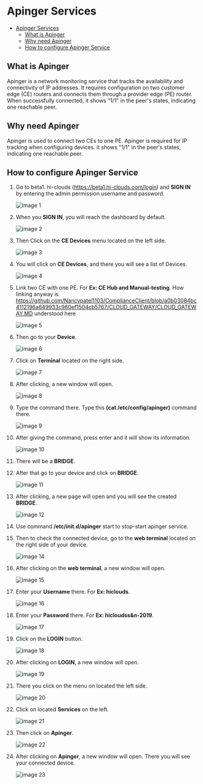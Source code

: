 # Apinger Services
<!-- TOC -->

- [Apinger Services](#apinger-services)
    - [What is Apinger](#what-is-apinger)
    - [Why need Apinger](#why-need-apinger)
    - [How to configure Apinger Service](#how-to-configure-apinger-service)

<!-- /TOC -->
## What is Apinger
Apinger is a network monitoring service that tracks the availability and connectivity of IP addresses. It requires configuration on two customer edge (CE) routers and connects them through a provider edge (PE) router. When successfully connected, it shows "1/1" in the peer's states, indicating one reachable peer.

## Why need Apinger
Apinger is used to connect two CEs to one PE. Apinger is required for IP tracking when configuring devices. it shows "1/1" in the peer's states, indicating one reachable peer.

## How to configure Apinger Service
1. Go to beta1. hi-clouds (https://beta1.hi-clouds.com/login) and **SIGN IN** by entering the admin permission username and password.

   ![image 1](https://github.com/Nancypatel1103/ComplianceClient/assets/153616269/2cc0e784-0192-4715-867d-f61a6e99dfb6)

2. When you **SIGN IN**, you will reach the dashboard by default.                                                         

    ![image 2](https://github.com/Nancypatel1103/ComplianceClient/assets/153616269/fe76c624-cb89-439a-8568-08dcf4d70185)

3. Then Click on the **CE Devices** menu located on the left side.                                                    

   ![image 3](https://github.com/Nancypatel1103/ComplianceClient/assets/153616269/2c605c5d-5b66-4a7a-ad35-dc671b0f7e1a)

4. You will click on **CE Devices**, and there you will see a list of Devices.                                             

    ![image 4](https://github.com/Nancypatel1103/ComplianceClient/assets/153616269/f4b86a92-01a6-49b9-be08-2c3624d80c4e)

5. Link two CE with one PE. For **Ex: CE Hub and Manual-testing**. How linking anyway is  https://github.com/Nancypatel1103/ComplianceClient/blob/a0b03084bc4112196a649933c960ef1504cb5767/CLOUD_GATEWAY/CLOUD_GATEWAY.MD understood here 

   ![image 5](https://github.com/Nancypatel1103/ComplianceClient/assets/153616269/1f738ecc-ba99-4eba-98fa-d8bc5783f506)

6. Then go to your **Device**.
  
   ![image 6](https://github.com/Nancypatel1103/ComplianceClient/assets/153616269/89c77d41-ce0d-4ebd-a65c-dcdba90f4d32)

7. Click on **Terminal** located on the right side.
  
   ![image 7](https://github.com/Nancypatel1103/ComplianceClient/assets/153616269/48eb1b56-7008-40a1-902c-4b0620bb33cd)

8. After clicking, a new window will open.
  
   ![image 8](https://github.com/Nancypatel1103/ComplianceClient/assets/153616269/bbd0889a-8c39-4c3f-b856-85f2b3c1615f)

9. Type the command there. Type this **(cat /etc/config/apinger)** command there.

     ![image 9](https://github.com/Nancypatel1103/ComplianceClient/assets/153616269/24b25099-ee6e-4156-a203-97b3a527f257)

10. After giving the command, press enter and it will show its information.

     ![image 10](https://github.com/Nancypatel1103/ComplianceClient/assets/153616269/f0927b92-beab-48f7-853e-c28da712ab53)

11. There will be a **BRIDGE**.
12. After that go to your device and click on **BRIDGE**.

    ![image 11](https://github.com/Nancypatel1103/ComplianceClient/assets/153616269/6f1aec90-9442-4f42-977c-e1637494f3a6)

13. After clicking, a new page will open and you will see the created **BRIDGE**.

    ![image 12](https://github.com/Nancypatel1103/ComplianceClient/assets/153616269/4649da6e-5e6a-4860-8659-6d976799a6ba)

14. Use command **/etc/init.d/apinger** start to stop-start apinger service.
15. Then to check the connected device, go to the **web terminal** located on the right side of your device.

     ![image 14](https://github.com/Nancypatel1103/ComplianceClient/assets/153616269/805a9437-96a8-4f5f-8582-9f9185a80bb6)

16. After clicking on the **web terminal**, a new window will open.

     ![image 15](https://github.com/Nancypatel1103/ComplianceClient/assets/153616269/663351d1-5781-46be-8ad8-e0f6106136b7)

17. Enter your **Username** there. For **Ex: hiclouds**.

    ![image 16](https://github.com/Nancypatel1103/ComplianceClient/assets/153616269/943a3914-f99e-45c5-ac81-0b56302750ba)

18. Enter your **Password** there. For **Ex: hicloudss&n-2019**.

     ![image 17](https://github.com/Nancypatel1103/ComplianceClient/assets/153616269/058615b6-c739-4eeb-8b93-99e97d9192c4)

19. Click on the **LOGIN** button.

    ![image 18](https://github.com/Nancypatel1103/ComplianceClient/assets/153616269/49c53eae-6315-46a1-820e-678215af76f2)

20. After clicking on **LOGIN**, a new window will open.

    ![image 19](https://github.com/Nancypatel1103/ComplianceClient/assets/153616269/f6398da5-da30-4973-a9be-7d29ff73be12)

21. There you click on the menu on located the left side.

    ![image 20](https://github.com/Nancypatel1103/ComplianceClient/assets/153616269/f2276b6c-715a-4e0e-bea5-6ebf4015f421)

22. Click on located **Services** on the left.

    ![image 21](https://github.com/Nancypatel1103/ComplianceClient/assets/153616269/736c0784-2ac2-4e8c-9c42-21f71fa20d69)

23. Then click on **Apinger**.

     ![image 22](https://github.com/Nancypatel1103/ComplianceClient/assets/153616269/17d79741-a687-4bf0-a100-ac64381b514f)

24. After clicking on **Apinger**, a new window will open. There you will see your connected device.
    
    ![image 23](https://github.com/Nancypatel1103/ComplianceClient/assets/153616269/f3dc52e4-4f59-4482-8fd4-93b4bb1b9223)
